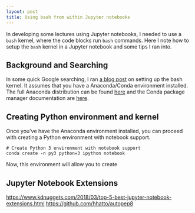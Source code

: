 ```yaml
---
layout: post
title: Using bash from within Jupyter notebooks
---
```


In developing some lectures using Jupyter notebooks, I needed to use a `bash`
kernel, where the code blocks run `bash` commands. Here I note how to setup the
`bash` kernel in a Jupyter notebook and some tips I ran into.

<!--break-->

## Background and Searching

In some quick Google searching, I ran [a blog post][slhogle] on setting up the
bash kernel. It assumes that you have a Anaconda/Conda environment installed.
The full Anaconda distribution can be found [here][anaconda] and the Conda
package manager documentation are [here][conda].

[slhogle]: http://slhogle.github.io/2017/bash_jupyter_notebook/
[anaconda]: https://www.anaconda.com/download/
[conda]: https://conda.io/docs/


## Creating Python environment and kernel

Once you've have the Anaconda environment installed, you can proceed with
creating a Python environment with notebook support.

```shell
# Create Python 3 environment with notebook support
conda create -n py3 python=3 ipython notebook
```

Now, this environment will allow you to create


## Jupyter Notebook Extensions

https://www.kdnuggets.com/2018/03/top-5-best-jupyter-notebook-extensions.html
https://github.com/hhatto/autopep8
